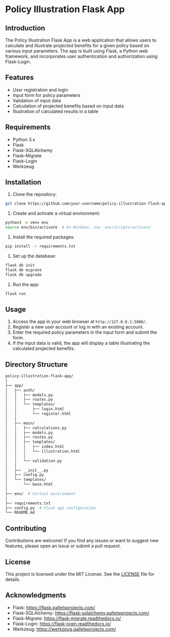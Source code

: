 Policy Illustration Flask App
===========================

Introduction
------------

The Policy Illustration Flask App is a web application that allows users to calculate and illustrate projected benefits for a given policy based on various input parameters. The app is built using Flask, a Python web framework, and incorporates user authentication and authorization using Flask-Login.

Features
--------

* User registration and login
* Input form for policy parameters
* Validation of input data
* Calculation of projected benefits based on input data
* Illustration of calculated results in a table

Requirements
------------

* Python 3.x
* Flask
* Flask-SQLAlchemy
* Flask-Migrate
* Flask-Login
* Werkzeug

Installation
------------

1. Clone the repository:
```bash
git clone https://github.com/your-username/policy-illustration-flask-app.git
```
1. Create and activate a virtual environment:
```bash
python3 -m venv env
source env/bin/activate  # On Windows, use `env\Scripts\activate`
```
1. Install the required packages:
```bash
pip install -r requirements.txt
```
1. Set up the database:
```bash
flask db init
flask db migrate
flask db upgrade
```
1. Run the app:
```bash
flask run
```
Usage
-----

1. Access the app in your web browser at `http://127.0.0.1:5000/`.
2. Register a new user account or log in with an existing account.
3. Enter the required policy parameters in the input form and submit the form.
4. If the input data is valid, the app will display a table illustrating the calculated projected benefits.

Directory Structure
-------------------
```bash
policy-illustration-flask-app/
│
├── app/
│   ├── auth/
│   │   ├── models.py
│   │   ├── routes.py
│   │   └── templates/
│   │       ├── login.html
│   │       └── register.html
│   │
│   ├── main/
│   │   ├── calculations.py
│   │   ├── models.py
│   │   ├── routes.py
│   │   ├── templates/
│   │   │   ├── index.html
│   │   │   └── illustration.html
│   │   │
│   │   └── validation.py
│   │
│   ├── __init__.py
│   ├── config.py
│   └── templates/
│       └── base.html
│
├── env/  # Virtual environment
│
├── requirements.txt
├── config.py  # Flask app configuration
└── README.md
```
Contributing
------------

Contributions are welcome! If you find any issues or want to suggest new features, please open an issue or submit a pull request.

License
-------

This project is licensed under the MIT License. See the [LICENSE](LICENSE) file for details.

Acknowledgments
----------------

* Flask: <https://flask.palletsprojects.com/>
* Flask-SQLAlchemy: <https://flask-sqlalchemy.palletsprojects.com/>
* Flask-Migrate: <https://flask-migrate.readthedocs.io/>
* Flask-Login: <https://flask-login.readthedocs.io/>
* Werkzeug: <https://werkzeug.palletsprojects.com/>
